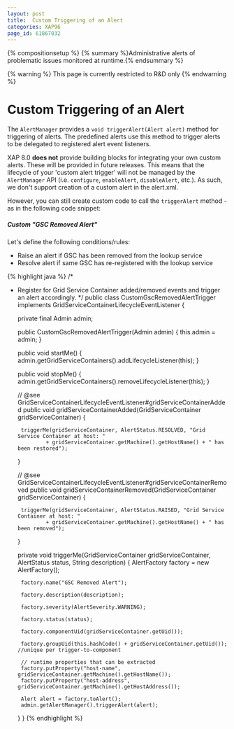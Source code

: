 ```yaml
---
layout: post
title:  Custom Triggering of an Alert
categories: XAP96
page_id: 61867032
---
```


{% compositionsetup %}
{% summary %}Administrative alerts of problematic issues monitored at runtime.{% endsummary %}

{% warning %}
This page is currently restricted to R&D only
{% endwarning %}

# Custom Triggering of an Alert

The `AlertManager` provides a `void triggerAlert(Alert alert)` method for triggering of alerts. The predefined alerts use this method to trigger alerts to be delegated to registered alert event listeners.

XAP 8.0 **does not** provide building blocks for integrating your own custom alerts. These will be provided in future releases. This means that the lifecycle of your 'custom alert trigger' will not be managed by the `AlertManager` API (i.e. `configure`, `enableAlert`, `disableAlert`, etc.). As such, we don't support creation of a custom alert in the alert.xml.

However, you can still create custom code to call the `triggerAlert` method - as in the following code snippet:

##### Custom "GSC Removed Alert"

Let's define the following conditions/rules:

- Raise an alert if GSC has been removed from the lookup service
- Resolve alert if same GSC has re-registered with the lookup service

{% highlight java %}
/*
 * Register for Grid Service Container added/removed events and trigger an alert accordingly.
 */
public class CustomGscRemovedAlertTrigger implements GridServiceContainerLifecycleEventListener {

    private final Admin admin;

    public CustomGscRemovedAlertTrigger(Admin admin) {
        this.admin = admin;
    }

    public void startMe() {
        admin.getGridServiceContainers().addLifecycleListener(this);
    }

    public void stopMe() {
        admin.getGridServiceContainers().removeLifecycleListener(this);
    }

    // @see GridServiceContainerLifecycleEventListener#gridServiceContainerAdded
    public void gridServiceContainerAdded(GridServiceContainer gridServiceContainer) {

        triggerMe(gridServiceContainer, AlertStatus.RESOLVED, "Grid Service Container at host: "
                + gridServiceContainer.getMachine().getHostName() + " has been restored");

    }

    // @see GridServiceContainerLifecycleEventListener#gridServiceContainerRemoved
    public void gridServiceContainerRemoved(GridServiceContainer gridServiceContainer) {

        triggerMe(gridServiceContainer, AlertStatus.RAISED, "Grid Service Container at host: "
                + gridServiceContainer.getMachine().getHostName() + " has been removed");
    }

    private void triggerMe(GridServiceContainer gridServiceContainer, AlertStatus status, String description) {
        AlertFactory factory = new AlertFactory();

        factory.name("GSC Removed Alert");

        factory.description(description);

        factory.severity(AlertSeverity.WARNING);

        factory.status(status);

        factory.componentUid(gridServiceContainer.getUid());

        factory.groupUid(this.hashCode() + gridServiceContainer.getUid()); //unique per trigger-to-component

        // runtime properties that can be extracted
        factory.putProperty("host-name", gridServiceContainer.getMachine().getHostName());
        factory.putProperty("host-address", gridServiceContainer.getMachine().getHostAddress());

        Alert alert = factory.toAlert();
        admin.getAlertManager().triggerAlert(alert);
    }
}
{% endhighlight %}
